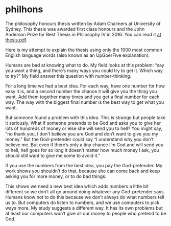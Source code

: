 # philhons
The philosophy honours thesis written by Adam Chalmers at University of Sydney. This thesis was awarded first class honours and the John Anderson Prize for Best Thesis in Philosophy IV in 2016. You can read it [at thesis.pdf](https://github.com/adamchalmers/philhons/blob/master/thesis.pdf).

Here is my attempt to explain the thesis using only the 1000 most common English language words (also known as an UpGoerFive explanation):

Humans are bad at knowing what to do. My field looks at this problem: “say you want a thing, and there’s many ways you could try to get it. Which way to try?” My field answer this question with number-thinking.

For a long time we had a best idea. For each way, have one number for how easy it is, and a second number the chance it will give you the thing you want. Add them together many times and you get a final number for each way. The way with the biggest final number is the best way to get what you want.

But someone found a problem with this idea. This is strange but people take it seriously. What if someone pretends to be God and asks you to give her lots of hundreds of money or else she will send you to hell? You might say, “no thank you, I don’t believe you are God and don’t want to give you my money.” But the God-pretender could say “I understand why you don’t believe me. But even if there’s only a tiny chance I’m God and will send you to hell, hell goes for so long it doesn’t matter how much money I ask, you should still want to give me some to avoid it.”

If you use the numbers from the best idea, you pay the God-pretender. My work shows you shouldn’t do that, because she can come back and keep asking you for more money, or to do bad things.

This shows we need a new best idea which adds numbers a little bit different so we don’t all go around doing whatever any God-pretender says. Humans know not to do this because we don’t always do what numbers tell us to. But computers do listen to numbers, and we use computers to pick ways more. My study suggests a different way. It has its own problems but at least our computers won’t give all our money to people who pretend to be God.
